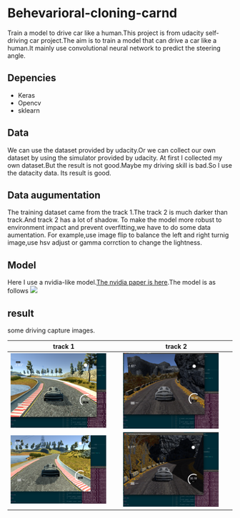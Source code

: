 # Behevarioral-cloning-carnd
Train a model to drive car like a human.This project is from udacity self-driving car project.The aim is to train a model
that can drive a car like a human.It mainly use convolutional neural network to predict the steering angle.

## Depencies
- Keras
- Opencv
- sklearn

## Data
We can use the dataset provided by udacity.Or we can collect our own dataset by using the simulator provided by udacity.
At first I collected my own dataset.But the result is not good.Maybe my driving skill is bad.So I use the datacity data.
Its result is good.

## Data augumentation

The training dataset came from the track 1.The track 2 is much darker than track.And track 2 has a lot of shadow.
To make the model more robust to environment impact and prevent overfitting,we have to do some data aumentation.
 For example,use image flip to balance the left and right turnig image,use hsv adjust or gamma corrction to change the lightness.


## Model
Here I use a nvidia-like model.[The nvidia paper is here](https://arxiv.org/abs/1604.07316).The model is as follows
![](https://devblogs.nvidia.com/parallelforall/wp-content/uploads/2016/08/cnn-architecture-624x890.png)

## result

some driving capture images.

track 1 | track 2
---|---
<img src="https://github.com/nicholas-tien/Behevarioral-cloning-carnd/blob/master/image/track12.png?raw=true" width="90%" height="25%"> |<img src="https://github.com/nicholas-tien/Behevarioral-cloning-carnd/blob/master/image/track21.png?raw=true" width="90%" height="25%"> 
 <img src="https://github.com/nicholas-tien/Behevarioral-cloning-carnd/blob/master/image/track11.png?raw=true" width="90%" height="25%">|<img src="https://github.com/nicholas-tien/Behevarioral-cloning-carnd/blob/master/image/track22.png?raw=true" width="90%" height="25%"> 


